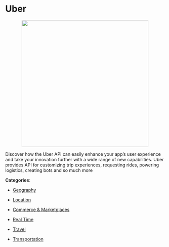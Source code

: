 # Uber
<p align="center">
    <img width="400" src="https://raw.githubusercontent.com/apis-list/apis-list/apis/uber/logo_256x256.png" />
</p>

Discover how the Uber API can easily enhance your app’s user experience and take your innovation further with a wide range of new capabilities. Uber provides API for customizing trip experiences, requesting rides, powering logistics, creating bots and so much more



**Categories**:

- [Geography](https://github.com/apis-list/apis-list#geography)

- [Location](https://github.com/apis-list/apis-list#location)

- [Commerce & Marketplaces](https://github.com/apis-list/apis-list#commerce-and-marketplaces)

- [Real Time](https://github.com/apis-list/apis-list#real-time)

- [Travel](https://github.com/apis-list/apis-list#travel)

- [Transportation](https://github.com/apis-list/apis-list#transportation)



